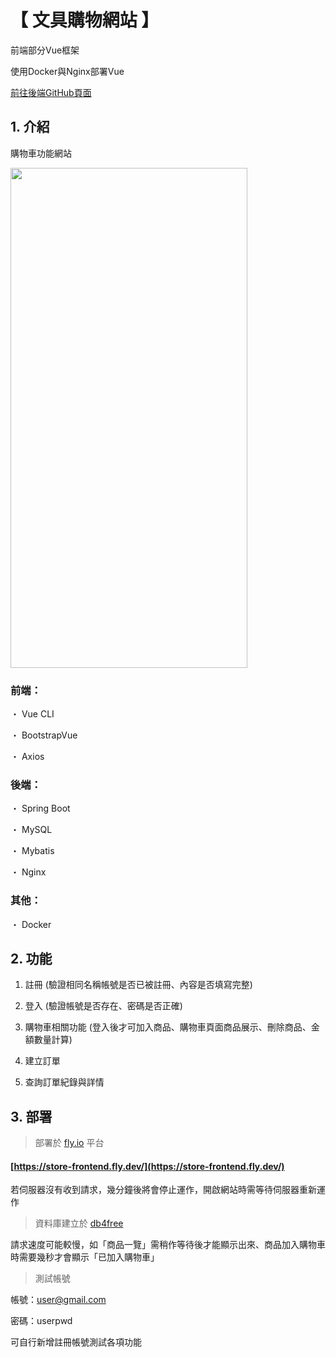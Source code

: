 # 【 文具購物網站 】

前端部分Vue框架

使用Docker與Nginx部署Vue

[前往後端GitHub頁面](https://github.com/teikunsha/store-backend)

## 1. 介紹

購物車功能網站

<img width="379" height="800" src="https://github.com/teikunsha/store-frontend-main/blob/main/img-readme/store-spring-boot.png?raw=true"/>

### 前端：

・ Vue CLI

・ BootstrapVue

・ Axios

### 後端：

・ Spring Boot

・ MySQL

・ Mybatis

・ Nginx

### 其他：

・ Docker

## 2. 功能

1. 註冊 (驗證相同名稱帳號是否已被註冊、內容是否填寫完整)

2. 登入 (驗證帳號是否存在、密碼是否正確)

3. 購物車相關功能 (登入後才可加入商品、購物車頁面商品展示、刪除商品、金額數量計算)

4. 建立訂單

5. 查詢訂單紀錄與詳情

## 3. 部署

> 部署於 [fly.io](https://fly.io/) 平台

#### [https://store-frontend.fly.dev/](https://store-frontend.fly.dev/)

若伺服器沒有收到請求，幾分鐘後將會停止運作，開啟網站時需等待伺服器重新運作

> 資料庫建立於 [db4free](https://www.db4free.net/)

請求速度可能較慢，如「商品一覽」需稍作等待後才能顯示出來、商品加入購物車時需要幾秒才會顯示「已加入購物車」

> 測試帳號

帳號：user@gmail.com

密碼：userpwd

可自行新增註冊帳號測試各項功能
